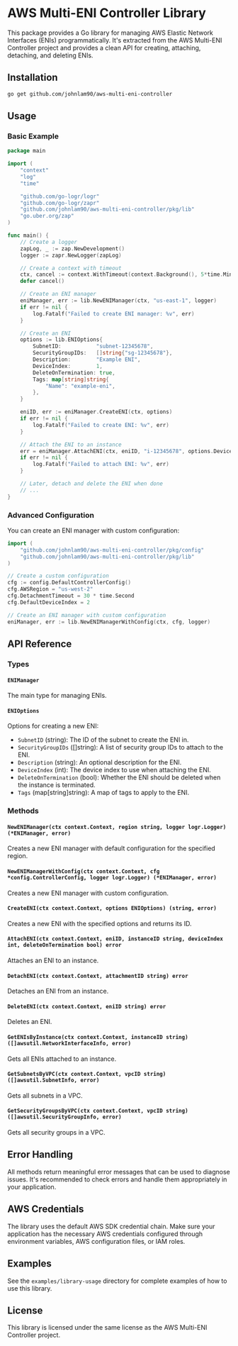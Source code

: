 # AWS Multi-ENI Controller Library

This package provides a Go library for managing AWS Elastic Network Interfaces (ENIs) programmatically. It's extracted from the AWS Multi-ENI Controller project and provides a clean API for creating, attaching, detaching, and deleting ENIs.

## Installation

```bash
go get github.com/johnlam90/aws-multi-eni-controller
```

## Usage

### Basic Example

```go
package main

import (
	"context"
	"log"
	"time"

	"github.com/go-logr/logr"
	"github.com/go-logr/zapr"
	"github.com/johnlam90/aws-multi-eni-controller/pkg/lib"
	"go.uber.org/zap"
)

func main() {
	// Create a logger
	zapLog, _ := zap.NewDevelopment()
	logger := zapr.NewLogger(zapLog)

	// Create a context with timeout
	ctx, cancel := context.WithTimeout(context.Background(), 5*time.Minute)
	defer cancel()

	// Create an ENI manager
	eniManager, err := lib.NewENIManager(ctx, "us-east-1", logger)
	if err != nil {
		log.Fatalf("Failed to create ENI manager: %v", err)
	}

	// Create an ENI
	options := lib.ENIOptions{
		SubnetID:           "subnet-12345678",
		SecurityGroupIDs:   []string{"sg-12345678"},
		Description:        "Example ENI",
		DeviceIndex:        1,
		DeleteOnTermination: true,
		Tags: map[string]string{
			"Name": "example-eni",
		},
	}

	eniID, err := eniManager.CreateENI(ctx, options)
	if err != nil {
		log.Fatalf("Failed to create ENI: %v", err)
	}

	// Attach the ENI to an instance
	err = eniManager.AttachENI(ctx, eniID, "i-12345678", options.DeviceIndex, options.DeleteOnTermination)
	if err != nil {
		log.Fatalf("Failed to attach ENI: %v", err)
	}

	// Later, detach and delete the ENI when done
	// ...
}
```

### Advanced Configuration

You can create an ENI manager with custom configuration:

```go
import (
	"github.com/johnlam90/aws-multi-eni-controller/pkg/config"
	"github.com/johnlam90/aws-multi-eni-controller/pkg/lib"
)

// Create a custom configuration
cfg := config.DefaultControllerConfig()
cfg.AWSRegion = "us-west-2"
cfg.DetachmentTimeout = 30 * time.Second
cfg.DefaultDeviceIndex = 2

// Create an ENI manager with custom configuration
eniManager, err := lib.NewENIManagerWithConfig(ctx, cfg, logger)
```

## API Reference

### Types

#### `ENIManager`

The main type for managing ENIs.

#### `ENIOptions`

Options for creating a new ENI:

- `SubnetID` (string): The ID of the subnet to create the ENI in.
- `SecurityGroupIDs` ([]string): A list of security group IDs to attach to the ENI.
- `Description` (string): An optional description for the ENI.
- `DeviceIndex` (int): The device index to use when attaching the ENI.
- `DeleteOnTermination` (bool): Whether the ENI should be deleted when the instance is terminated.
- `Tags` (map[string]string): A map of tags to apply to the ENI.

### Methods

#### `NewENIManager(ctx context.Context, region string, logger logr.Logger) (*ENIManager, error)`

Creates a new ENI manager with default configuration for the specified region.

#### `NewENIManagerWithConfig(ctx context.Context, cfg *config.ControllerConfig, logger logr.Logger) (*ENIManager, error)`

Creates a new ENI manager with custom configuration.

#### `CreateENI(ctx context.Context, options ENIOptions) (string, error)`

Creates a new ENI with the specified options and returns its ID.

#### `AttachENI(ctx context.Context, eniID, instanceID string, deviceIndex int, deleteOnTermination bool) error`

Attaches an ENI to an instance.

#### `DetachENI(ctx context.Context, attachmentID string) error`

Detaches an ENI from an instance.

#### `DeleteENI(ctx context.Context, eniID string) error`

Deletes an ENI.

#### `GetENIsByInstance(ctx context.Context, instanceID string) ([]awsutil.NetworkInterfaceInfo, error)`

Gets all ENIs attached to an instance.

#### `GetSubnetsByVPC(ctx context.Context, vpcID string) ([]awsutil.SubnetInfo, error)`

Gets all subnets in a VPC.

#### `GetSecurityGroupsByVPC(ctx context.Context, vpcID string) ([]awsutil.SecurityGroupInfo, error)`

Gets all security groups in a VPC.

## Error Handling

All methods return meaningful error messages that can be used to diagnose issues. It's recommended to check errors and handle them appropriately in your application.

## AWS Credentials

The library uses the default AWS SDK credential chain. Make sure your application has the necessary AWS credentials configured through environment variables, AWS configuration files, or IAM roles.

## Examples

See the `examples/library-usage` directory for complete examples of how to use this library.

## License

This library is licensed under the same license as the AWS Multi-ENI Controller project.
